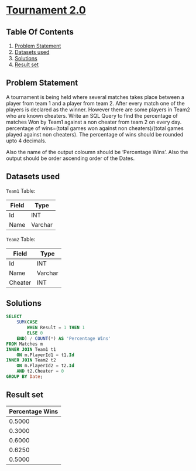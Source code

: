 # [Tournament 2.0](https://www.interviewbit.com/problems/tournament-2-0/)

## Table Of Contents
1. [Problem Statement](#problem-statement)
2. [Datasets used](#datasets-used)
3. [Solutions](#solutions)
4. [Result set](#result-set)

## Problem Statement

A tournament is being held where several matches takes place between a player from team 1 and a player from team 2. After every match one of the players is declared as the winner. However there are some players in Team2 who are known cheaters. Write an SQL Query to find the percentage of matches Won by Team1 against a non cheater from team 2 on every day. percentage of wins=(total games won against non cheaters)/(total games played against non cheaters). The percentage of wins should be rounded upto 4 decimals.

Also the name of the output coloumn should be ‘Percentage Wins’. Also the output should be order ascending order of the Dates.

## Datasets used

```Team1``` Table:

| Field | Type    |
| ----- | ------- |
| Id    | INT     |
| Name  | Varchar |

```Team2``` Table:

| Field   | Type    |
| ------- | ------- |
| Id      | INT     |
| Name    | Varchar |
| Cheater | INT     |

## Solutions

```sql
SELECT
    SUM(CASE
        WHEN Result = 1 THEN 1
        ELSE 0
    END) / COUNT(*) AS 'Percentage Wins'
FROM Matches m
INNER JOIN Team1 t1
    ON m.PlayerId1 = t1.Id
INNER JOIN Team2 t2
    ON m.PlayerId2 = t2.Id
    AND t2.Cheater = 0
GROUP BY Date;
```

## Result set

| **Percentage Wins** |
| ------------------- |
| 0.5000              |
| 0.3000              |
| 0.6000              |
| 0.6250              |
| 0.5000              |